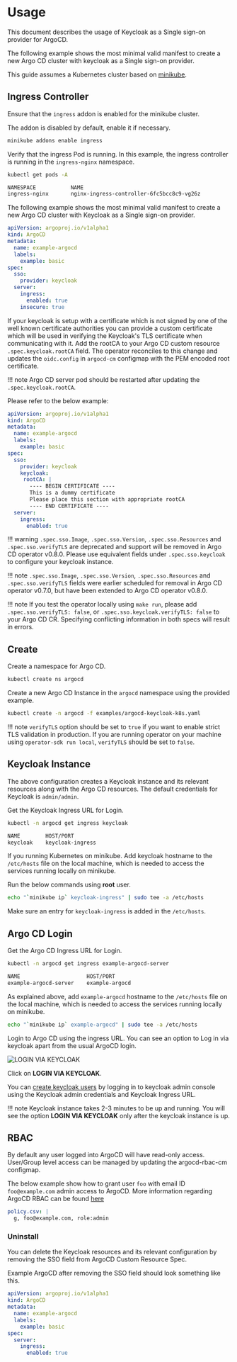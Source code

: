 # Usage

This document describes the usage of Keycloak as a Single sign-on provider for ArgoCD.

The following example shows the most minimal valid manifest to create a new Argo CD cluster with keycloak as a Single sign-on provider.

This guide assumes a Kubernetes cluster based on [minikube](https://minikube.sigs.k8s.io/).

## Ingress Controller

Ensure that the `ingress` addon is enabled for the minikube cluster.

The addon is disabled by default, enable it if necessary.

```bash
minikube addons enable ingress
```

Verify that the ingress Pod is running. In this example, the ingress controller is running in the `ingress-nginx` namespace.

```bash
kubectl get pods -A
```

```txt
NAMESPACE           NAME                                                    READY   STATUS    RESTARTS   AGE
ingress-nginx       nginx-ingress-controller-6fc5bcc8c9-vg26z               1/1     Running   0          9h
```

The following example shows the most minimal valid manifest to create a new Argo CD cluster with Keycloak as a Single sign-on provider.

```yaml
apiVersion: argoproj.io/v1alpha1
kind: ArgoCD
metadata:
  name: example-argocd
  labels:
    example: basic
spec:
  sso:
    provider: keycloak
  server:
    ingress:
      enabled: true
    insecure: true
```

If your keycloak is setup with a certificate which is not signed by one of the well known certificate authorities you can provide a custom certificate which will be used in verifying the Keycloak's TLS certificate when communicating with it.
Add the rootCA to your Argo CD custom resource `.spec.keycloak.rootCA` field. The operator reconciles to this change and updates the `oidc.config` in `argocd-cm` configmap with the PEM encoded root certificate.

!!! note
    Argo CD server pod should be restarted after updating the `.spec.keycloak.rootCA`.

Please refer to the below example:

```yaml
apiVersion: argoproj.io/v1alpha1
kind: ArgoCD
metadata:
  name: example-argocd
  labels:
    example: basic
spec:
  sso:
    provider: keycloak
    keycloak:
     rootCA: |
       ---- BEGIN CERTIFICATE ----
       This is a dummy certificate
       Please place this section with appropriate rootCA
       ---- END CERTIFICATE ----
  server:
    ingress:
      enabled: true
```

!!! warning
    `.spec.sso.Image`, `.spec.sso.Version`, `.spec.sso.Resources` and `.spec.sso.verifyTLS` are deprecated and support will be removed in Argo CD operator v0.8.0. Please use equivalent fields under `.spec.sso.keycloak` to configure your keycloak instance.

!!! note
    `.spec.sso.Image`, `.spec.sso.Version`, `.spec.sso.Resources` and `.spec.sso.verifyTLS` fields were earlier scheduled for removal in Argo CD operator v0.7.0, but have been extended to Argo CD operator v0.8.0.

!!! note
    If you test the operator locally using `make run`, please add `.spec.sso.verifyTLS: false`, or `.spec.sso.keycloak.verifyTLS: false` to your Argo CD CR. Specifying conflicting information in both specs will result in errors. 

## Create

Create a namespace for Argo CD.

```bash
kubectl create ns argocd
```

Create a new Argo CD Instance in the `argocd` namespace using the provided example.

```bash
kubectl create -n argocd -f examples/argocd-keycloak-k8s.yaml
```

!!! note
    `verifyTLS` option should be set to `true` if you want to enable strict TLS validation in production. If you are running operator on your machine using `operator-sdk run local`, `verifyTLS` should be set to `false`.

## Keycloak Instance

The above configuration creates a Keycloak instance and its relevant resources along with the Argo CD resources. The default credentials for Keycloak is `admin/admin`.

Get the Keycloak Ingress URL for Login.

```bash
kubectl -n argocd get ingress keycloak
```

```txt
NAME        HOST/PORT     
keycloak    keycloak-ingress  
```

If you running Kubernetes on minikube. Add keycloak hostname to the `/etc/hosts` file on the local machine, which is needed to access the services running locally on minikube.

Run the below commands using **root** user.

```bash
echo "`minikube ip` keycloak-ingress" | sudo tee -a /etc/hosts
```

Make sure an entry for `keycloak-ingress` is added in the `/etc/hosts`.

## Argo CD Login

Get the Argo CD Ingress URL for Login.

```bash
kubectl -n argocd get ingress example-argocd-server
```

```txt
NAME                     HOST/PORT     
example-argocd-server    example-argocd
```

As explained above, add `example-argocd` hostname to the `/etc/hosts` file on the local machine, which is needed to access the services running locally on minikube.

```bash
echo "`minikube ip` example-argocd" | sudo tee -a /etc/hosts
```

Login to Argo CD using the ingress URL. You can see an option to Log in via keycloak apart from the usual ArgoCD login.

![LOGIN VIA KEYCLOAK](../../assets/keycloak/login_via_keycloak.png)

Click on **LOGIN VIA KEYCLOAK**.

You can [create keycloak users](https://www.keycloak.org/docs/latest/getting_started/#creating-a-user) by logging in to keycloak admin console using the Keycloak admin credentials and Keycloak Ingress URL.

!!! note
    Keycloak instance takes 2-3 minutes to be up and running. You will see the option **LOGIN VIA KEYCLOAK** only after the keycloak instance is up.

## RBAC

By default any user logged into ArgoCD will have read-only access. User/Group level access can be managed by updating the argocd-rbac-cm configmap.

The below example show how to grant user `foo` with email ID `foo@example.com` admin access to ArgoCD. More information regarding ArgoCD RBAC can be found [here](https://argoproj.github.io/argo-cd/operator-manual/rbac/)

```yaml
policy.csv: |
  g, foo@example.com, role:admin
```

### Uninstall

You can delete the Keycloak resources and its relevant configuration by removing the SSO field from ArgoCD Custom Resource Spec.

Example ArgoCD after removing the SSO field should look something like this.

```yaml
apiVersion: argoproj.io/v1alpha1
kind: ArgoCD
metadata:
  name: example-argocd
  labels:
    example: basic
spec:
  server:
    ingress:
      enabled: true
```
